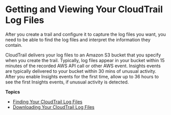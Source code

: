 # Getting and Viewing Your CloudTrail Log Files<a name="get-and-view-cloudtrail-log-files"></a>

 After you create a trail and configure it to capture the log files you want, you need to be able to find the log files and interpret the information they contain\.

CloudTrail delivers your log files to an Amazon S3 bucket that you specify when you create the trail\. Typically, log files appear in your bucket within 15 minutes of the recorded AWS API call or other AWS event\. Insights events are typically delivered to your bucket within 30 mins of unusual activity\. After you enable Insights events for the first time, allow up to 36 hours to see the first Insights events, if unusual activity is detected\.

**Topics**
+ [Finding Your CloudTrail Log Files](cloudtrail-find-log-files.md)
+ [Downloading Your CloudTrail Log Files](cloudtrail-read-log-files.md)